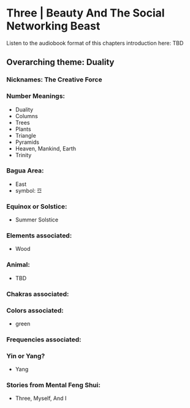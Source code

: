 # Three | Beauty And The Social Networking Beast

Listen to the audiobook format of this chapters introduction here: TBD

## Overarching theme: Duality

### Nicknames: The Creative Force

### Number Meanings:

- Duality
- Columns
- Trees
- Plants
- Triangle
- Pyramids
- Heaven, Mankind, Earth
- Trinity

### Bagua Area:
- East
- symbol: ☲

### Equinox or Solstice:
- Summer Solstice
### Elements associated:
- Wood

### Animal:
- TBD

### Chakras associated:

### Colors associated:
- green

### Frequencies associated:

### Yin or Yang?
- Yang
### Stories from Mental Feng Shui:

- Three, Myself, And I